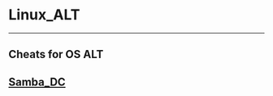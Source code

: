 # Linux_ALT
-------------------------------------------------------------------------------------------------------------------------------
Cheats for OS ALT
-------------------------------------------------------------------------------------------------------------------------------
[Samba_DC](https://github.com/dimoroz772/Linux_ALT/blob/main/Samba_DC)
-------------------------------------------------------------------------------------------------------------------------------
